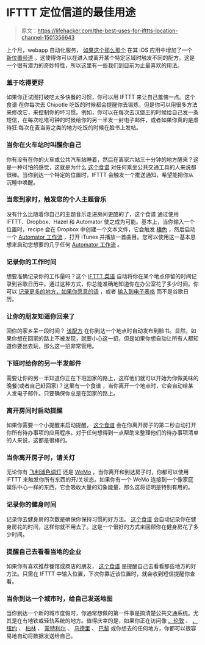 # IFTTT 定位信道的最佳用途

> 原文：<https://lifehacker.com/the-best-uses-for-ifttts-location-channel-1501356643>

上个月，webapp 自动化服务， [如果这个那么那个](https://ifttt.com/) 在其 iOS 应用中增加了一个 [新位置频道](https://lifehacker.com/ifttt-for-iphone-adds-a-new-location-channel-1481934127) 。这使得你可以在进入或离开某个特定区域时触发不同的配方。这是一个很有潜力的奇妙特性，所以这里有一些我们到目前为止最喜欢的用法。



### 羞于吃得更好

如果你正试图打破吃太多快餐的习惯，你可以用 IFTTT 来让自己羞愧一点。这个食谱 在你每次去 Chipotle 吃饭的时候都会提醒你去锻炼，但是你可以用很多方法来修改它，来控制你的坏习惯。例如，你可以在每次去汉堡王的时候给自己发一条短信，在每次吃塔可钟的时候给你的另一半发一封电子邮件，或者如果你真的是虐待狂:每次在麦当劳之类的地方吃饭的时候在脸书上发帖。

### 当你在火车站时叫醒你自己

你有没有在你的火车或公共汽车站睡着，然后在离家六站三十分钟的地方醒来？这是一种可怕的感觉，这就是为什么 [这个食谱](https://ifttt.com/recipes/135156) 对任何乘坐公共交通工具的人来说都很棒。当你到达一个特定的位置时，IFTTT 会触发一个推送通知，希望能把你从沉睡中唤醒。

### 当您到家时，触发您的个人主题音乐

没有什么比随着你自己的主题音乐走进房间更酷的了，这个食谱 通过使用 IFTTT、Dropbox、Hazel 和 Automator 使之成为可能。基本上，当你输入一个位置时，recipe 会在 Dropbox 中创建一个文本文件，它会触发 [榛色](http://www.noodlesoft.com/hazel.php) ，然后启动一个 [Automator 工作流](https://www.dropbox.com/s/1xnihjgbqt32k8k/Greet%20me%20with%20awesome%20music.zip) ，打开 iTunes 并播放一首曲目。您可以使用这一基本思想来启动您想要的几乎任何 [Automator 工作流](https://lifehacker.com/show-us-your-best-automator-workflow-511701077) 。

### 记录你的工作时间

想要准确记录你的工作量吗？这个 [IFTTT 菜谱](https://ifttt.com/recipes/133380) 自动将你在某个地点停留的时间记录到谷歌日历中。通过这种方式，你总能准确地知道你在办公室花了多少时间。你可以 [记录更多的地方，如果你愿意的话](https://ifttt.com/recipes/133495) ，或者 [输入到电子表格](https://ifttt.com/recipes/133771) 而不是谷歌日历。

### 让你的朋友知道你回来了

回你的家乡呆一段时间？ [该配方](https://ifttt.com/recipes/133212) 在你到达一个地点时自动发布到脸书。显然，如果你想在回家的路上不被发现，就要小心这一招，但是如果你想自动让所有人都知道你要出去玩，那么这一招非常管用。

### 下班时给你的另一半发邮件

需要让你的另一半知道你正在下班回家的路上，这样他们就可以开始为你做美味的晚餐(或者自己赶回家)？这里有一个食谱 ，当你离开一个地点时，它会自动给某人发电子邮件。只要确保你总是在回家的路上。

### 离开房间时启动提醒

如果你需要一个小提醒来启动提醒， [这个食谱](https://ifttt.com/recipes/136311) 会在你离开房子的第二秒自动打开你所有待办事项的应用程序。对于任何想得到一点帮助来整理他们的待办事项清单的人来说，这都是很棒的。

### 当你离开房子时，请关灯

无论你有 [飞利浦色调灯](https://ifttt.com/recipes/133322) 还是 [WeMo](https://ifttt.com/recipes/134447) ，当你离开和到达房子时，你都可以使用 IFTTT 来触发你所有东西的开/关状态。如果你有一个 WeMo 连接到一个像家庭娱乐中心一样的东西，它会吸收大量的幻象能量，那么这将证明是特别有用的。

### 记录你的健身时间

记录你去健身房的次数是确保你保持习惯的好方法。 [这个食谱](https://ifttt.com/recipes/133209) 会自动记录你在健身房花的时间，这样你就不用去了。这是一个很好的方式来回顾你在健身房花了多少时间。

### 提醒自己去看看当地的企业

如果你有喜欢推荐餐馆或商店的朋友， [这个食谱](https://ifttt.com/recipes/134892) 是提醒自己去看看那些地方的好方法。只需在 IFTTT 中输入位置，下次你靠近该位置时，就会收到短信提醒你查看。

### 当你到达一个城市时，给自己发送地图

当你到达一个新的城市度假时，你通常想做的第一件事是搞清楚公共交通系统。尤其是在有地铁或轻轨系统的地方。值得庆幸的是，如果你正在访问像 [、伦敦](https://ifttt.com/recipes/134122) 、 [、纽约](https://ifttt.com/recipes/133039) 、 [柏林](https://ifttt.com/recipes/134111) 、 [蒙特利尔](https://ifttt.com/recipes/134115) 、 [马德里](https://ifttt.com/recipes/134114) 、 [巴黎](https://ifttt.com/recipes/134120) 或你想去的任何地方，你都可以很容易地自动将数据发送给自己。